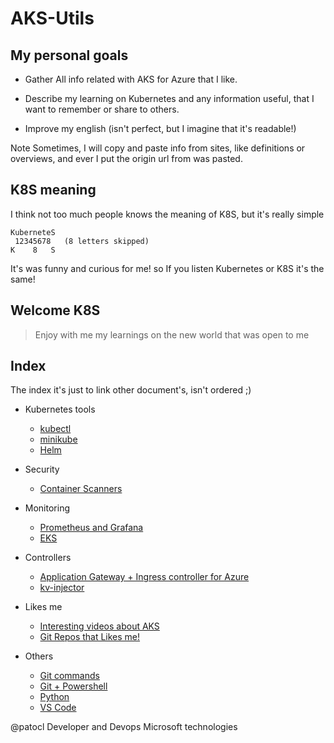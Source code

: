# AKS-Utils

## My personal goals

* Gather All info related with AKS for Azure that I like.

* Describe my learning on Kubernetes and any information useful, that I want to remember or share to others.

* Improve my english (isn't perfect, but I imagine that it's readable!)

Note
Sometimes, I will copy and paste info from sites, like definitions or overviews, and ever I put the origin url from was pasted.

## K8S meaning

I think not too much people knows the meaning of K8S, but it's really simple

``` text
KuberneteS
 12345678   (8 letters skipped)
K    8   S
```

It's was funny and curious for me! so If you listen Kubernetes or K8S it's the same!

## Welcome K8S

> Enjoy with me my learnings on the new world that was open to me

## Index

The index it's just to link other document's, isn't ordered ;)

* Kubernetes tools
  * [kubectl](docs/kubectl-commands.md)
  * [minikube](docs/minikube.md)
  * [Helm](docs/helm.md)

* Security
  * [Container Scanners](docs/container-scanners.md)

* Monitoring
  * [Prometheus and Grafana](docs/monitoring_prometheus.md)
  * [EKS](docs/monitoring_eks.md)

* Controllers
  * [Application Gateway + Ingress controller for Azure](docs/appgateway-ingress.md)
  * [kv-injector](docs/kv-injector.md)

* Likes me
  * [Interesting videos about AKS](docs/video_links.md)
  * [Git Repos that Likes me!](docs/git-repos.md)

* Others
  * [Git commands](docs/others/git-commands.md)
  * [Git + Powershell](docs/others/git-powershell.md)
  * [Python](docs/others/python.md)
  * [VS Code](docs/others/vscode.md)

@patocl
Developer and Devops
Microsoft technologies
